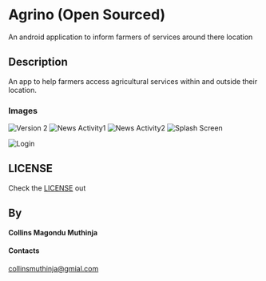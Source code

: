 

# Agrino (**Open Sourced**)

An android application to inform farmers of services around there location

## Description

An app to help farmers access agricultural services within and outside their location.

### Images

![Version 2](version2news.png)
![News Activity1](news1.png)
![News Activity2](news2.png)
![Splash Screen](splash.png)

![Login](login.png)

## LICENSE
Check the [LICENSE](LICENSE) out

## By
**Collins Magondu Muthinja**

#### Contacts
collinsmuthinja@gmial.com